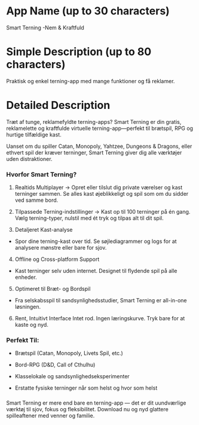 # App Name (up to 30 characters)
Smart Terning -Nem & Kraftfuld

# Simple Description (up to 80 characters)
Praktisk og enkel terning-app med mange funktioner og få reklamer.

# Detailed Description

Træt af tunge, reklamefyldte terning-apps?
Smart Terning er din gratis, reklamelette og kraftfulde virtuelle terning-app—perfekt til brætspil, RPG og hurtige tilfældige kast.

Uanset om du spiller Catan, Monopoly, Yahtzee, Dungeons & Dragons, eller ethvert spil der kræver terninger, Smart Terning giver dig alle værktøjer uden distraktioner.

### Hvorfor Smart Terning?
1. Realtids Multiplayer
-> Opret eller tilslut dig private værelser og kast terninger sammen. Se alles kast øjeblikkeligt og spil som om du sidder ved samme bord.

2. Tilpassede Terning-indstillinger
-> Kast op til 100 terninger på én gang. Vælg terning-typer, nulstil med ét tryk og tilpas alt til dit spil.

3. Detaljeret Kast-analyse
- Spor dine terning-kast over tid. Se søjlediagrammer og logs for at analysere mønstre eller bare for sjov.

4. Offline og Cross-platform Support
- Kast terninger selv uden internet. Designet til flydende spil på alle enheder.

5. Optimeret til Bræt- og Bordspil
- Fra selskabsspil til sandsynlighedsstudier, Smart Terning er all-in-one løsningen.

6. Rent, Intuitivt Interface
Intet rod. Ingen læringskurve. Tryk bare for at kaste og nyd.

### Perfekt Til:
- Brætspil (Catan, Monopoly, Livets Spil, etc.)

- Bord-RPG (D&D, Call of Cthulhu)

- Klasselokale og sandsynlighedseksperimenter

- Erstatte fysiske terninger når som helst og hvor som helst

###
Smart Terning er mere end bare en terning-app — det er dit uundværlige værktøj til sjov, fokus og fleksibilitet.
Download nu og nyd glattere spilleaftener med venner og familie. 